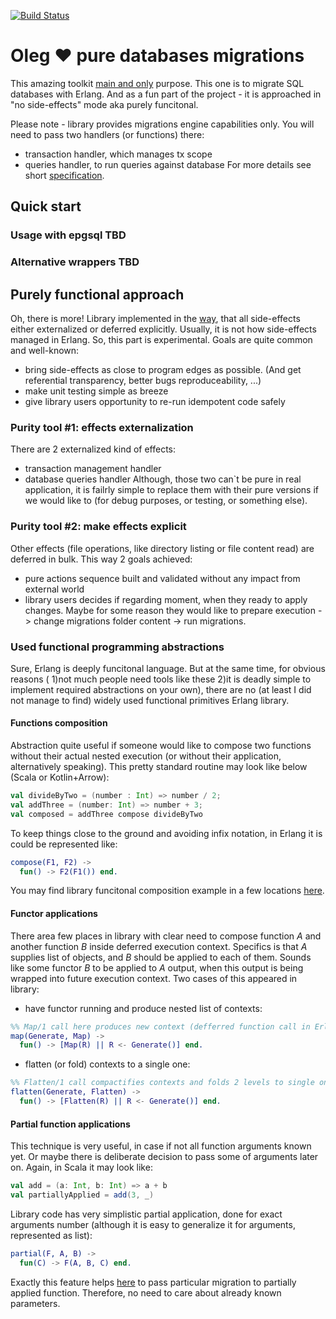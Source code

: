 [![Build Status](https://travis-ci.org/bearmug/oleg-migrations.svg?branch=master)](https://travis-ci.org/bearmug/oleg-migrations)

# Oleg ❤ pure databases migrations
This amazing toolkit [main and only](https://en.wikipedia.org/wiki/Unix_philosophy)
purpose. This one is to migrate SQL databases with Erlang. And as a fun
part of the project - it is approached in "no side-effects" mode aka
purely funcitonal.

Please note - library provides migrations engine capabilities only. You
will need to pass two handlers (or functions) there:
 * transaction handler, which manages tx scope
 * queries handler, to run queries against database
For more details see short [specification](https://github.com/bearmug/oleg-migrations/blob/master/src/oleg_engine.erl#L7).

## Quick start
### Usage with epgsql TBD
### Alternative wrappers TBD

## Purely functional approach
Oh, there is more! Library implemented in the [way](https://en.wikipedia.org/wiki/Pure_function),
that all side-effects either externalized or deferred explicitly. Usually,
it is not how side-effects managed in Erlang. So, this part is experimental.
Goals are quite common and well-known:
 * bring side-effects as close to program edges as possible. (And get
 referential transparency, better bugs reproduceability, ...)
 * make unit testing simple as breeze
 * give library users opportunity to re-run idempotent code safely

### Purity tool #1: effects externalization
There are 2 externalized kind of effects:
 * transaction management handler
 * database queries handler
Although, those two can`t be pure in real application, it is failrly
simple to replace them with their pure versions if we would like to
(for debug purposes, or testing, or something else).

### Purity tool #2: make effects explicit
Other effects (file operations, like directory listing or file content
read) are deferred in bulk. This way 2 goals achieved:
 * pure actions sequence built and validated without any impact from
 external world
 * library users decides if regarding moment, when they ready to apply
 changes. Maybe for some reason they would like to prepare execution ->
 change migrations folder content -> run migrations.

### Used functional programming abstractions
Sure, Erlang is deeply funcitonal language. But at the same time, for
obvious reasons ( 1)not much people need tools like these 2)it is deadly
 simple to implement required abstractions on your own), there are no
(at least I did not manage to find) widely used functional primitives
Erlang library.

#### Functions composition
Abstraction quite useful if someone would like to compose two functions
without their actual nested execution (or without their application,
alternatively speaking). This pretty standard routine may look like below
(Scala or Kotlin+Arrow):
```scala
val divideByTwo = (number : Int) => number / 2;
val addThree = (number: Int) => number + 3;
val composed = addThree compose divideByTwo
```
To keep things close to the ground and avoiding infix notation, in
Erlang it is could be represented like:
```erlang
compose(F1, F2) ->
  fun() -> F2(F1()) end.
```
You may find library funcitonal composition example in a few locations
[here](https://github.com/bearmug/oleg-migrations/blob/make-engine-free-of-side-effects/src/oleg_engine.erl#L36).

#### Functor applications
There area few places in library with clear need to compose function *A*
and another function *B* inside deferred execution context. Specifics is
that *A* supplies list of objects, and *B* should be applied to each of
them. Sounds like some functor *B* to be applied to *A* output, when
this output is being wrapped into future execution context. Two cases
of this appeared in library:
 * have functor running and produce nested list of contexts:
```erlang
%% Map/1 call here produces new context (defferred function call in Erlang)
map(Generate, Map) ->
  fun() -> [Map(R) || R <- Generate()] end.
```
 * flatten (or fold) contexts to a single one:
```erlang
%% Flatten/1 call compactifies contexts and folds 2 levels to single one
flatten(Generate, Flatten) ->
  fun() -> [Flatten(R) || R <- Generate()] end.
```
#### Partial function applications
This technique is very useful, in case if not all function arguments
known yet. Or maybe there is deliberate decision to pass some of arguments
later on. Again, in Scala it may look like:
```scala
val add = (a: Int, b: Int) => a + b
val partiallyApplied = add(3, _)
```
Library code has very simplistic partial application, done for exact
arguments number (although it is easy to generalize it for arguments,
represented as list):
```erlang
partial(F, A, B) ->
  fun(C) -> F(A, B, C) end.
```
Exactly this feature helps [here](https://github.com/bearmug/oleg-migrations/blob/make-engine-free-of-side-effects/src/oleg_engine.erl#L19)
to pass particular migration to partially applied function. Therefore,
no need to care about already known parameters.